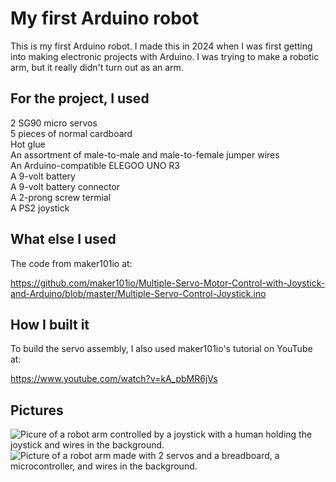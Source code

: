 # My first Arduino robot

This is my first Arduino robot. I made this in 2024 when I was first getting into making electronic projects with Arduino. I was trying to make a robotic arm, but it really didn't turn out as an arm.

## For the project, I used

2 SG90 micro servos\
5 pieces of normal cardboard\
Hot glue\
An assortment of male-to-male and male-to-female jumper wires\
An Arduino-compatible ELEGOO UNO R3\
A 9-volt battery\
A 9-volt battery connector\
A 2-prong screw termial\
A PS2 joystick

## What else I used

The code from maker101io at:

https://github.com/maker101io/Multiple-Servo-Motor-Control-with-Joystick-and-Arduino/blob/master/Multiple-Servo-Control-Joystick.ino

## How I built it

To build the servo assembly, I also used maker101io's tutorial on YouTube at:

https://www.youtube.com/watch?v=kA_pbMR6jVs

## Pictures

![Picure of a robot arm controlled by a joystick with a human holding the joystick and wires in the background.](https://emea01.safelinks.protection.outlook.com/?url=https%3A%2F%2Fprotoinfrastack.ivondy.com%2Fmedia%2FjimkpDIgkIjF8piS6ub0oh2ndlncFTbZrUWX&data=05%7C02%7C%7Cda41f6c1a1bc4429b51708ddd2db356e%7C84df9e7fe9f640afb435aaaaaaaaaaaa%7C1%7C0%7C638898561109350273%7CUnknown%7CTWFpbGZsb3d8eyJFbXB0eU1hcGkiOnRydWUsIlYiOiIwLjAuMDAwMCIsIlAiOiJXaW4zMiIsIkFOIjoiTWFpbCIsIldUIjoyfQ%3D%3D%7C0%7C%7C%7C&sdata=m1m7V1qpH%2FGir1m%2FP2Oh7raslmcT08BjqJjRs5%2FpvoU%3D&reserved=0)
![Picture of a robot arm made with 2 servos and a breadboard, a microcontroller, and wires in the background.](https://emea01.safelinks.protection.outlook.com/?url=https%3A%2F%2Fprotoinfrastack.ivondy.com%2Fmedia%2FHBcn2RRemrtO1sxYfVqj4VPCpgnrQGELayhm&data=05%7C02%7C%7Cda41f6c1a1bc4429b51708ddd2db356e%7C84df9e7fe9f640afb435aaaaaaaaaaaa%7C1%7C0%7C638898561109340282%7CUnknown%7CTWFpbGZsb3d8eyJFbXB0eU1hcGkiOnRydWUsIlYiOiIwLjAuMDAwMCIsIlAiOiJXaW4zMiIsIkFOIjoiTWFpbCIsIldUIjoyfQ%3D%3D%7C0%7C%7C%7C&sdata=QswFEVJd7N6MFnKVlWRUMl%2Fi1Kd1T2N7lq4OfmhR%2Bz8%3D&reserved=0)
